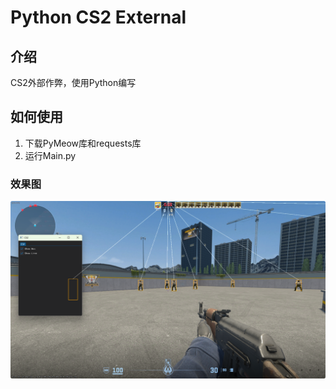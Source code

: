 # Python CS2 External

## 介绍
CS2外部作弊，使用Python编写

## 如何使用
1. 下载PyMeow库和requests库
2. 运行Main.py

### 效果图
![展示](Images/QQ_1730797285474.png)